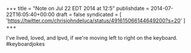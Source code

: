 +++
title = "Note on Jul 22 EDT 2014 at 12:5"
publishdate = 2014-07-22T16:05:40+00:00
draft = false
syndicated = [ 'https://twitter.com/chrisjohndeluca/status/491615066144649200?s=20' ]
+++

I've lived, loved, and lpvd, if we're moving left to right on the keyboard. #keyboardjokes

